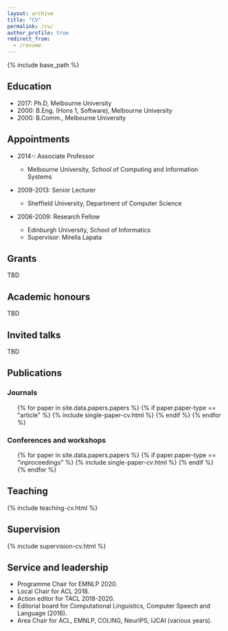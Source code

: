 ```yaml
---
layout: archive
title: "CV"
permalink: /cv/
author_profile: true
redirect_from:
  - /resume
---
```


{% include base_path %}

## Education

* 2017: Ph.D, Melbourne University
* 2000: B.Eng. (Hons 1, Software), Melbourne University
* 2000: B.Comm., Melbourne University

## Appointments

* 2014-: Associate Professor
  * Melbourne University, School of Computing and Information Systems

* 2009-2013: Senior Lecturer
  * Sheffield University, Department of Computer Science

* 2006-2009: Research Fellow
  * Edinburgh University, School of Informatics
  * Supervisor: Mirella Lapata

## Grants

TBD

## Academic honours

TBD

## Invited talks

TBD
  
## Publications

### Journals

  <ol>{% for paper in site.data.papers.papers %}
	{% if paper.paper-type == "article" %}
	    {% include single-paper-cv.html %} 
	{% endif %}
  {% endfor %}</ol>

### Conferences and workshops

  <ol>{% for paper in site.data.papers.papers %}
	{% if paper.paper-type == "inproceedings" %}
	    {% include single-paper-cv.html %} 
	{% endif %}
  {% endfor %}</ol>

  
## Teaching

  {% include teaching-cv.html %}

## Supervision

  {% include supervision-cv.html %}
  
## Service and leadership

* Programme Chair for EMNLP 2020.
* Local Chair for ACL 2018.
* Action editor for TACL 2018-2020.
* Editorial board for Computational Linguistics, Computer Speech and Language (2016).
* Area Chair for ACL, EMNLP, COLING, NeurIPS, IJCAI (various years).
